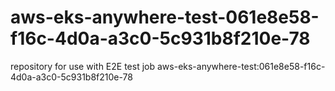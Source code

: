 # aws-eks-anywhere-test-061e8e58-f16c-4d0a-a3c0-5c931b8f210e-78
repository for use with E2E test job aws-eks-anywhere-test:061e8e58-f16c-4d0a-a3c0-5c931b8f210e-78
